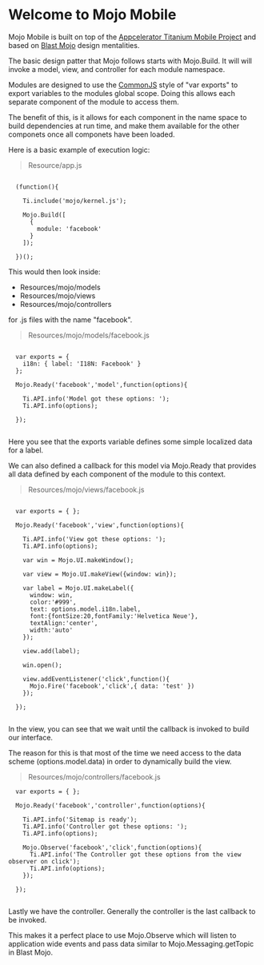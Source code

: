 Welcome to Mojo Mobile
======================

Mojo Mobile is built on top of the [Appcelerator Titanium Mobile Project](http://appcelerator.com) and based on [Blast Mojo](http://blastmojo.com) design mentalities.

The basic design patter that Mojo follows starts with Mojo.Build. It will will invoke a model, view, and controller for each module namespace. 

Modules are designed to use the [CommonJS](http://wiki.commonjs.org/wiki/Modules/1.1) style of "var exports" to export variables to the modules global scope. Doing this allows each separate component of the module to access them.

The benefit of this, is it allows for each component in the name space to build dependencies at run time, and make them available for the other componets once all componets have been loaded.

Here is a basic example of execution logic:

> Resource/app.js

``` 

  (function(){
      
    Ti.include('mojo/kernel.js');
     
    Mojo.Build([
      {
        module: 'facebook'
      }
    ]);    
    
  })();

```

This would then look inside:

* Resources/mojo/models
* Resources/mojo/views
* Resources/mojo/controllers

for .js files with the name "facebook". 

> Resources/mojo/models/facebook.js

```

  var exports = { 
    i18n: { label: 'I18N: Facebook' }    
  }; 

  Mojo.Ready('facebook','model',function(options){
    
    Ti.API.info('Model got these options: ');
    Ti.API.info(options);
    
  });


```

Here you see that the exports variable defines some simple localized data for a label. 

We can also defined a callback for this model via Mojo.Ready that provides all data defined by each component of the module to this context.

> Resources/mojo/views/facebook.js


```
  
  var exports = { };

  Mojo.Ready('facebook','view',function(options){
    
    Ti.API.info('View got these options: ');
    Ti.API.info(options);
    
    var win = Mojo.UI.makeWindow();
    
    var view = Mojo.UI.makeView({window: win}); 
    
    var label = Mojo.UI.makeLabel({
      window: win,
      color:'#999',
      text: options.model.i18n.label,
      font:{fontSize:20,fontFamily:'Helvetica Neue'},
      textAlign:'center',
      width:'auto'
    });  
    
    view.add(label);
        
    win.open();
  
    view.addEventListener('click',function(){
      Mojo.Fire('facebook','click',{ data: 'test' })
    });
    
  });
 

```

In the view, you can see that we wait until the callback is invoked to build our interface. 

The reason for this is that most of the time we need access to the data scheme (options.model.data) in order to dynamically build the view.

> Resources/mojo/controllers/facebook.js

```
  var exports = { }; 
  
  Mojo.Ready('facebook','controller',function(options){
    
    Ti.API.info('Sitemap is ready');
    Ti.API.info('Controller got these options: ');
    Ti.API.info(options);
  
    Mojo.Observe('facebook','click',function(options){
      Ti.API.info('The Controller got these options from the view observer on click');
      Ti.API.info(options);
    });  
    
  });
  

```

Lastly we have the controller. Generally the controller is the last callback to be invoked.

This makes it a perfect place to use Mojo.Observe which will listen to application wide events and pass data similar to Mojo.Messaging.getTopic in Blast Mojo.